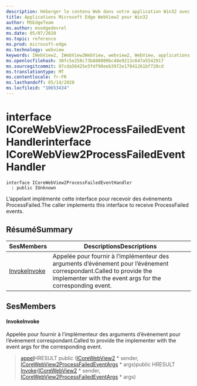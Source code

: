 ```yaml
---
description: Héberger le contenu Web dans votre application Win32 avec le contrôle Microsoft Edge WebView2
title: Applications Microsoft Edge WebView2 pour Win32
author: MSEdgeTeam
ms.author: msedgedevrel
ms.date: 05/07/2020
ms.topic: reference
ms.prod: microsoft-edge
ms.technology: webview
keywords: IWebView2, IWebView2WebView, webview2, WebView, applications Win32, Win32, Edge, ICoreWebView2, ICoreWebView2Controller, contrôle de navigateur, html Edge
ms.openlocfilehash: 30fc5e258c73b880009bc48e9213c647a5542917
ms.sourcegitcommit: 07cda56425e5fdf90eeb3972e17041261bf720cd
ms.translationtype: MT
ms.contentlocale: fr-FR
ms.lasthandoff: 05/14/2020
ms.locfileid: "10653434"
---
```

# <span data-ttu-id="3e853-104">interface ICoreWebView2ProcessFailedEventHandler</span><span class="sxs-lookup"><span data-stu-id="3e853-104">interface ICoreWebView2ProcessFailedEventHandler</span></span> 

```
interface ICoreWebView2ProcessFailedEventHandler
  : public IUnknown
```

<span data-ttu-id="3e853-105">L’appelant implémente cette interface pour recevoir des événements ProcessFailed.</span><span class="sxs-lookup"><span data-stu-id="3e853-105">The caller implements this interface to receive ProcessFailed events.</span></span>

## <span data-ttu-id="3e853-106">Résumé</span><span class="sxs-lookup"><span data-stu-id="3e853-106">Summary</span></span>

 <span data-ttu-id="3e853-107">Ses</span><span class="sxs-lookup"><span data-stu-id="3e853-107">Members</span></span>                        | <span data-ttu-id="3e853-108">Descriptions</span><span class="sxs-lookup"><span data-stu-id="3e853-108">Descriptions</span></span>
--------------------------------|---------------------------------------------
[<span data-ttu-id="3e853-109">Invoke</span><span class="sxs-lookup"><span data-stu-id="3e853-109">Invoke</span></span>](#invoke) | <span data-ttu-id="3e853-110">Appelée pour fournir à l’implémenteur des arguments d’événement pour l’événement correspondant.</span><span class="sxs-lookup"><span data-stu-id="3e853-110">Called to provide the implementer with the event args for the corresponding event.</span></span>

## <span data-ttu-id="3e853-111">Ses</span><span class="sxs-lookup"><span data-stu-id="3e853-111">Members</span></span>

#### <span data-ttu-id="3e853-112">Invoke</span><span class="sxs-lookup"><span data-stu-id="3e853-112">Invoke</span></span> 

<span data-ttu-id="3e853-113">Appelée pour fournir à l’implémenteur des arguments d’événement pour l’événement correspondant.</span><span class="sxs-lookup"><span data-stu-id="3e853-113">Called to provide the implementer with the event args for the corresponding event.</span></span>

> <span data-ttu-id="3e853-114">[appel](#invoke)HRESULT public ([ICoreWebView2](icorewebview2.md) \* sender, [ICoreWebView2ProcessFailedEventArgs](icorewebview2processfailedeventargs.md) \* args)</span><span class="sxs-lookup"><span data-stu-id="3e853-114">public HRESULT [Invoke](#invoke)([ICoreWebView2](icorewebview2.md) \* sender, [ICoreWebView2ProcessFailedEventArgs](icorewebview2processfailedeventargs.md) \* args)</span></span>


